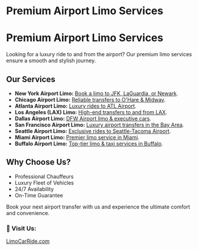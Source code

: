 # Premium Airport Limo Services  
# Premium Airport Limo Services  

<p>Looking for a luxury ride to and from the airport? Our premium limo services ensure a smooth and stylish journey.</p>

<h2>Our Services</h2>  

<ul>
  <li><strong>New York Airport Limo:</strong> <a href="https://limocarride.com/newyork-airport-limo/">Book a limo to JFK, LaGuardia, or Newark</a>.</li>
  <li><strong>Chicago Airport Limo:</strong> <a href="https://limocarride.com/chicago-airport-limo/">Reliable transfers to O'Hare & Midway</a>.</li>
  <li><strong>Atlanta Airport Limo:</strong> <a href="https://limocarride.com/atlanta-airport-limo/">Luxury rides to ATL Airport</a>.</li>
  <li><strong>Los Angeles (LAX) Limo:</strong> <a href="https://limocarride.com/lax-limo-service/">High-end transfers to and from LAX</a>.</li>
  <li><strong>Dallas Airport Limo:</strong> <a href="https://limocarride.com/dallas-fort-worth-airport-limo/">DFW Airport limo & executive cars</a>.</li>
  <li><strong>San Francisco Airport Limo:</strong> <a href="https://limocarride.com/sfo-airport-limo/">Luxury airport transfers in the Bay Area</a>.</li>
  <li><strong>Seattle Airport Limo:</strong> <a href="https://limocarride.com/seattle-airport-limo/">Exclusive rides to Seattle-Tacoma Airport</a>.</li>
  <li><strong>Miami Airport Limo:</strong> <a href="https://limocarride.com/miami-airport-limo-service/">Premier limo service in Miami</a>.</li>
  <li><strong>Buffalo Airport Limo:</strong> <a href="https://limocarride.com/buffalo-airport-limo-and-taxi/">Top-tier limo & taxi services in Buffalo</a>.</li>
</ul>

<h2>Why Choose Us?</h2>  

<ul>
  <li>Professional Chauffeurs</li>
  <li>Luxury Fleet of Vehicles</li>
  <li>24/7 Availability</li>
  <li>On-Time Guarantee</li>
</ul>

<p>Book your next airport transfer with us and experience the ultimate comfort and convenience.</p>

<h3>📌 Visit Us:</h3>
<p><a href="https://limocarride.com/">LimoCarRide.com</a></p>

